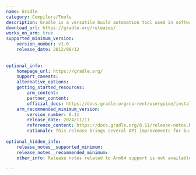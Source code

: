 ```yaml
---
name: Gradle
category: Compilers/Tools
description: Gradle is a versatile build automation tool used in software development for compiling, testing, and deploying applications, known for its flexibility, performance, and support for multiple programming languages. 
download_url: https://gradle.org/releases/
works_on_arm: true
supported_minimum_version:
    version_number: v1.0
    release_date: 2012/06/12
 
 
optional_info:
    homepage_url: https://gradle.org/
    support_caveats:
    alternative_options:
    getting_started_resources:
        arm_content:
        partner_content:
        official_docs: https://docs.gradle.org/current/userguide/installation.html
    arm_recommended_minimum_version:
        version_number: 8.11
        release_date: 2024/11/11
        reference_content: https://docs.gradle.org/8.11/release-notes.html
        rationale: This release brings several API improvements for build authors and support for Clang and GCC on Linux arm64 architectures.
 
optional_hidden_info:
    release_notes__supported_minimum: 
    release_notes__recommended_minimum:
    other_info: Release notes related to Arm64 support is not available, but successfully installed v1.0 of Gradle in Arm64/linux machine. 
 
---
```

